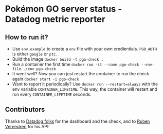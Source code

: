 # Pokémon GO server status - Datadog metric reporter

## How to run it?

- Use `env.example` to create a `env` file with your own credientials. `PGO_AUTH` is either `google` or `ptc`.
- Build the image `docker build -t pgo-check .`
- Run a container the first time `docker run -it --name pgo-check --env-file ./env pgo-check`
- It went well? Now you can just restart the container to run the check again `docker start -i pgo-check`
- Want to report it periodically? Use `docker run --restart=always` with the env variable `CONTAINER_LIFETIME`.
This way, the container will restart and run every `CONTAINER_LIFETIME` seconds.



## Contributors

Thanks to [Datadog folks](http://datadoghq.com) for the dashboard and the check, and to [Ruben Vereecken](https://github.com/rubenvereecken) for his API!
